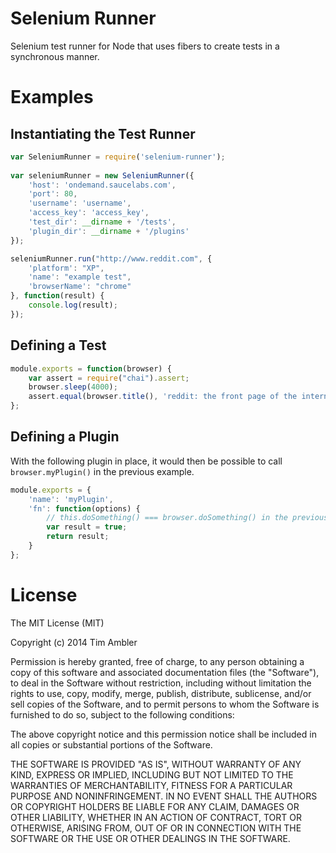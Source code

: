 # Selenium Runner

Selenium test runner for Node that uses fibers to create tests in a synchronous manner.

# Examples

## Instantiating the Test Runner

```javascript
var SeleniumRunner = require('selenium-runner');
	
var seleniumRunner = new SeleniumRunner({
    'host': 'ondemand.saucelabs.com',
    'port': 80,
    'username': 'username',
    'access_key': 'access_key',
    'test_dir': __dirname + '/tests',
    'plugin_dir': __dirname + '/plugins'
});

seleniumRunner.run("http://www.reddit.com", {
	'platform': "XP",
    'name': "example test",
    'browserName': "chrome"
}, function(result) {
	console.log(result);
});
```

## Defining a Test

```javascript
module.exports = function(browser) {
    var assert = require("chai").assert;
    browser.sleep(4000);
    assert.equal(browser.title(), 'reddit: the front page of the internet');
};
```

## Defining a Plugin

With the following plugin in place, it would then be possible to call `browser.myPlugin()` in the previous example.

```javascript
module.exports = {
	'name': 'myPlugin',
	'fn': function(options) {
		// this.doSomething() === browser.doSomething() in the previous example.
		var result = true;
		return result;
	}
};
```

# License

The MIT License (MIT)

Copyright (c) 2014 Tim Ambler

Permission is hereby granted, free of charge, to any person obtaining a copy
of this software and associated documentation files (the "Software"), to deal
in the Software without restriction, including without limitation the rights
to use, copy, modify, merge, publish, distribute, sublicense, and/or sell
copies of the Software, and to permit persons to whom the Software is
furnished to do so, subject to the following conditions:

The above copyright notice and this permission notice shall be included in all
copies or substantial portions of the Software.

THE SOFTWARE IS PROVIDED "AS IS", WITHOUT WARRANTY OF ANY KIND, EXPRESS OR
IMPLIED, INCLUDING BUT NOT LIMITED TO THE WARRANTIES OF MERCHANTABILITY,
FITNESS FOR A PARTICULAR PURPOSE AND NONINFRINGEMENT. IN NO EVENT SHALL THE
AUTHORS OR COPYRIGHT HOLDERS BE LIABLE FOR ANY CLAIM, DAMAGES OR OTHER
LIABILITY, WHETHER IN AN ACTION OF CONTRACT, TORT OR OTHERWISE, ARISING FROM,
OUT OF OR IN CONNECTION WITH THE SOFTWARE OR THE USE OR OTHER DEALINGS IN THE
SOFTWARE.
